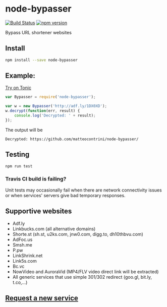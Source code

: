 # node-bypasser
[![Build Status](https://travis-ci.org/matteocontrini/node-bypasser.svg?branch=master)](https://travis-ci.org/matteocontrini/node-bypasser)
[![npm version](https://badge.fury.io/js/node-bypasser.svg)](https://badge.fury.io/js/node-bypasser)

Bypass URL shortener websites

## Install

```bash
npm install --save node-bypasser
```

## Example:

[Try on Tonic](https://tonicdev.com/npm/node-bypasser)

```javascript
var Bypasser = require('node-bypasser');

var w = new Bypasser('http://adf.ly/1DX0XD');
w.decrypt(function(err, result) {
	console.log('Decrypted: ' + result);
});
```

The output will be
```
Decrypted: https://github.com/matteocontrini/node-bypasser/
```

## Testing

```bash
npm run test
```
 
### Travis CI build is failing?

Unit tests may occasionally fail when there are network connectivity issues or when services' servers give bad temporary responses.

## Supportive websites
* Adf.ly
* Linkbucks.com (all alternative domains)
* Shorte.st (sh.st, u2ks.com, jnw0.com, digg.to, dh10thbvu.com)
* AdFoc.us
* Smsh.me
* P.pw
* LinkShrink.net
* Link5s.com
* Bc.vc
* NowVideo and AuroraVid (MP4/FLV video direct link will be extracted)
* All generic services that use simple 301/302 redirect (goo.gl, bit.ly, t.co,...)

## [Request a new service](https://github.com/matteocontrini/node-bypasser/issues)
